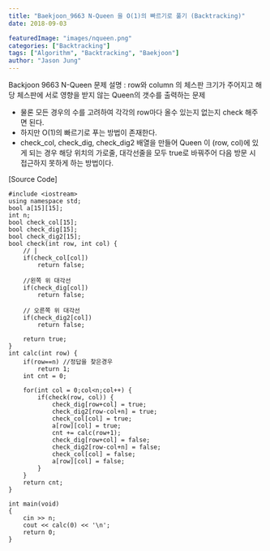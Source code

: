 ```yaml
---
title: "Baekjoon_9663 N-Queen 을 O(1)의 빠르기로 풀기 (Backtracking)"
date: 2018-09-03

featuredImage: "images/nqueen.png"
categories: ["Backtracking"]
tags: ["Algorithm", "Backtracking", "Baekjoon"]
author: "Jason Jung"
---
```

Backjoon 9663 N-Queen
문제 설명 : row와 column 의 체스판 크기가 주어지고 해당 체스판에 서로 영향을 받지 않는 Queen의 갯수를 출력하는 문제

- 물론 모든 경우의 수를 고려하여 각각의 row마다 올수 있는지 없는지 check 해주면 된다.
- 하지만 O(1)의 빠르기로 푸는 방법이 존재한다. 
- check_col, check_dig, check_dig2 배열을 만들어 Queen 이 (row, col)에 있게 되는 경우 해당 위치의 가로줄, 대각선줄을 모두 true로 바꿔주어 다음 방문 시 접근하지 못하게 하는 방법이다.


[Source Code] 

    #include <iostream>
    using namespace std;
    bool a[15][15];
    int n;
    bool check_col[15];
    bool check_dig[15];
    bool check_dig2[15];
    bool check(int row, int col) {
        // |
        if(check_col[col])
            return false;

        //왼쪽 위 대각선
        if(check_dig[col])
            return false;

        // 오른쪽 위 대각선
        if(check_dig2[col])
            return false;

        return true;
    }
    int calc(int row) {
        if(row==n) //정답을 찾은경우
            return 1;
        int cnt = 0;

        for(int col = 0;col<n;col++) {
            if(check(row, col)) {
                check_dig[row+col] = true;
                check_dig2[row-col+n] = true;
                check_col[col] = true;
                a[row][col] = true;
                cnt += calc(row+1);
                check_dig[row+col] = false;
                check_dig2[row-col+n] = false;
                check_col[col] = false;
                a[row][col] = false;
            }
        }
        return cnt;
    }

    int main(void)
    {
        cin >> n;
        cout << calc(0) << '\n';
        return 0;
    }
